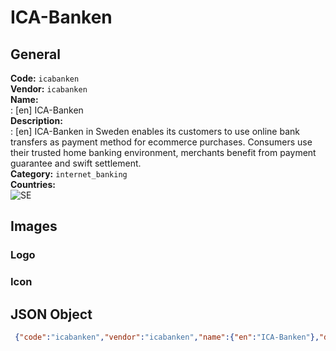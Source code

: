 # ICA-Banken 
## General 
**Code:** `icabanken`  
**Vendor:** `icabanken`  
**Name:**  
:	[en] ICA-Banken  
**Description:**  
: [en] ICA-Banken in Sweden enables its customers to use online bank transfers as payment method for ecommerce purchases. Consumers use their trusted home banking environment, merchants benefit from payment guarantee and swift settlement.  
**Category:** `internet_banking`  
**Countries:**  
![SE](https://cdnjs.cloudflare.com/ajax/libs/flag-icon-css/3.3.0/flags/4x3/SE.svg#w24)  
 
## Images 
### Logo 
### Icon 
## JSON Object 
```json
 {"code":"icabanken","vendor":"icabanken","name":{"en":"ICA-Banken"},"description":{"en":"ICA-Banken in Sweden enables its customers to use online bank transfers as payment method for ecommerce purchases. Consumers use their trusted home banking environment, merchants benefit from payment guarantee and swift settlement."},"countries":["SE"],"category":"internet_banking"}```  
